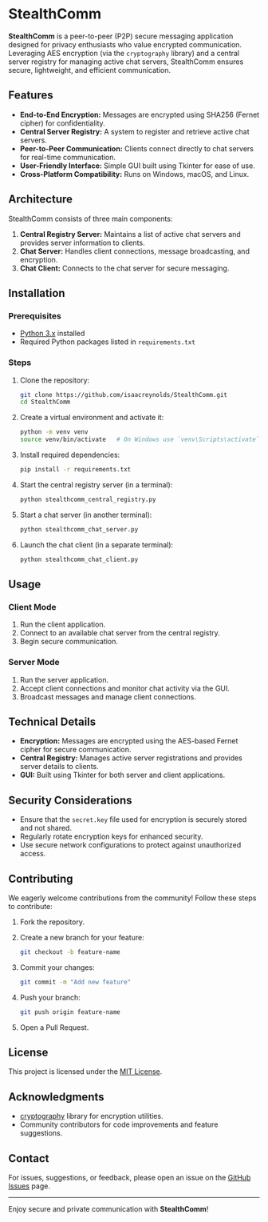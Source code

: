 # StealthComm

**StealthComm** is a peer-to-peer (P2P) secure messaging application designed for privacy enthusiasts who value encrypted communication. Leveraging AES encryption (via the `cryptography` library) and a central server registry for managing active chat servers, StealthComm ensures secure, lightweight, and efficient communication.

## Features

- **End-to-End Encryption:** Messages are encrypted using SHA256 (Fernet cipher) for confidentiality.
- **Central Server Registry:** A  system to register and retrieve active chat servers.
- **Peer-to-Peer Communication:** Clients connect directly to chat servers for real-time communication.
- **User-Friendly Interface:** Simple GUI built using Tkinter for ease of use.
- **Cross-Platform Compatibility:** Runs on Windows, macOS, and Linux.

## Architecture

StealthComm consists of three main components:

1. **Central Registry Server:** Maintains a list of active chat servers and provides server information to clients.
2. **Chat Server:** Handles client connections, message broadcasting, and encryption.
3. **Chat Client:** Connects to the chat server for secure messaging.

## Installation

### Prerequisites

- [Python 3.x](https://www.python.org/) installed
- Required Python packages listed in `requirements.txt`

### Steps

1. Clone the repository:

   ```bash
   git clone https://github.com/isaacreynolds/StealthComm.git
   cd StealthComm
   ```

2. Create a virtual environment and activate it:

   ```bash
   python -m venv venv
   source venv/bin/activate   # On Windows use `venv\Scripts\activate`
   ```

3. Install required dependencies:

   ```bash
   pip install -r requirements.txt
   ```

4. Start the central registry server (in a terminal):

   ```bash
   python stealthcomm_central_registry.py
   ```

5. Start a chat server (in another terminal):

   ```bash
   python stealthcomm_chat_server.py
   ```

6. Launch the chat client (in a separate terminal):

   ```bash
   python stealthcomm_chat_client.py
   ```

## Usage

### Client Mode

1. Run the client application.
2. Connect to an available chat server from the central registry.
3. Begin secure communication.

### Server Mode

1. Run the server application.
2. Accept client connections and monitor chat activity via the GUI.
3. Broadcast messages and manage client connections.

## Technical Details

- **Encryption:** Messages are encrypted using the AES-based Fernet cipher for secure communication.
- **Central Registry:** Manages active server registrations and provides server details to clients.
- **GUI:** Built using Tkinter for both server and client applications.

## Security Considerations

- Ensure that the `secret.key` file used for encryption is securely stored and not shared.
- Regularly rotate encryption keys for enhanced security.
- Use secure network configurations to protect against unauthorized access.

## Contributing

We eagerly welcome contributions from the community! Follow these steps to contribute:

1. Fork the repository.
2. Create a new branch for your feature:

   ```bash
   git checkout -b feature-name
   ```

3. Commit your changes:

   ```bash
   git commit -m "Add new feature"
   ```

4. Push your branch:

   ```bash
   git push origin feature-name
   ```

5. Open a Pull Request.

## License

This project is licensed under the [MIT License](LICENSE).

## Acknowledgments

- [cryptography](https://cryptography.io/) library for encryption utilities.
- Community contributors for code improvements and feature suggestions.

## Contact

For issues, suggestions, or feedback, please open an issue on the [GitHub Issues](https://github.com/username/StealthComm/issues) page.

---

Enjoy secure and private communication with **StealthComm**!

